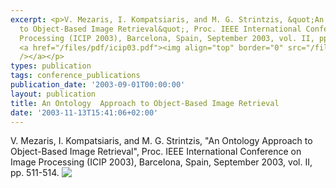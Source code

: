 ```yaml
---
excerpt: <p>V. Mezaris, I. Kompatsiaris, and M. G. Strintzis, &quot;An Ontology Approach
  to Object-Based Image Retrieval&quot;, Proc. IEEE International Conference on Image
  Processing (ICIP 2003), Barcelona, Spain, September 2003, vol. II, pp. 511-514.
  <a href="/files/pdf/icip03.pdf"><img align="top" border="0" src="/files/pdf/pdf.png"
  /></a></p>
types: publication
tags: conference_publications
publication_date: '2003-09-01T00:00:00'
layout: publication
title: An Ontology  Approach to Object-Based Image Retrieval
date: '2003-11-13T15:41:06+02:00'
---
```

<p>V. Mezaris, I. Kompatsiaris, and M. G. Strintzis, &quot;An Ontology Approach to Object-Based Image Retrieval&quot;, Proc. IEEE International Conference on Image Processing (ICIP 2003), Barcelona, Spain, September 2003, vol. II, pp. 511-514. <a href="/files/pdf/icip03.pdf"><img align="top" border="0" src="/files/pdf/pdf.png" /></a></p>
